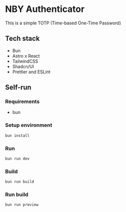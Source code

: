 # NBY Authenticator

This is a simple TOTP (Time-based One-Time Password)

## Tech stack

- Bun
- Astro x React
- TailwindCSS
- Shadcn/UI
- Prettier and ESLint

## Self-run

### Requirements

- bun

### Setup environment

```bash
bun install
```

### Run

```bash
bun run dev
```

### Build

```bash
bun run build
```

### Run build

```bash
bun run preview
```
